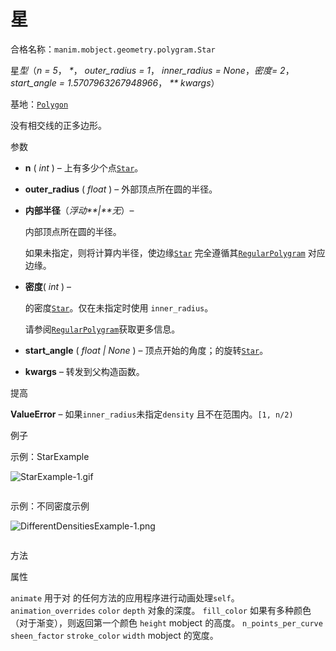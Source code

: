 # 星

合格名称：`manim.mobject.geometry.polygram.Star`

星*型*（_n = 5_， _\*_， _outer_radius = 1_， _inner_radius = None_，_密度= 2_， _start_angle = 1.5707963267948966_， _\*\* kwargs_）

基地：[`Polygon`]()

没有相交线的正多边形。

参数

- **n** ( _int_ ) – 上有多少个点[`Star`]()。
- **outer_radius** ( _float_ ) – 外部顶点所在圆的半径。
- **内部半径**（_浮动**|**无_）–

  内部顶点所在圆的半径。

  如果未指定，则将计算内半径，使边缘[`Star`]() 完全遵循其[`RegularPolygram`]() 对应边缘。

- **密度**( _int_ ) –

  的密度[`Star`]()。仅在未指定时使用 `inner_radius`。

  请参阅[`RegularPolygram`](")获取更多信息。

- **start_angle** ( _float_ _|_ _None_ ) – 顶点开始的角度；的旋转[`Star`]()。
- **kwargs** – 转发到父构造函数。

提高

**ValueError** – 如果`inner_radius`未指定`density` 且不在范围内。`[1, n/2)`

例子

示例：StarExample 

![StarExample-1.gif](../static/StarExample-1.gif)


```py

```


示例：不同密度示例

![DifferentDensitiesExample-1.png](../static/DifferentDensitiesExample-1.png)


```py

```


方法



属性


`animate`
用于对 的任何方法的应用程序进行动画处理`self`。
`animation_overrides`
`color`
`depth`
对象的深度。
`fill_color`
如果有多种颜色（对于渐变），则返回第一个颜色
`height`
mobject 的高度。
`n_points_per_curve`
`sheen_factor`
`stroke_color`
`width`
mobject 的宽度。
